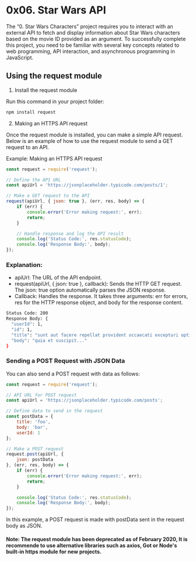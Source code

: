 # 0x06. Star Wars API

The “0. Star Wars Characters” project requires you to interact with an external API to fetch and display information about Star Wars characters based on the movie ID provided as an argument. To successfully complete this project, you need to be familiar with several key concepts related to web programming, API interaction, and asynchronous programming in JavaScript.

## Using the request module

1. Install the request module

Run this command in your project folder:

```bash
npm install request
```

2. Making an HTTPS API request

Once the request module is installed, you can make a simple API request. Below is an example of how to use the request module to send a GET request to an API.

Example: Making an HTTPS API request

```javascript
const request = require('request');

// Define the API URL
const apiUrl = 'https://jsonplaceholder.typicode.com/posts/1';

// Make a GET request to the API
request(apiUrl, { json: true }, (err, res, body) => {
    if (err) {
        console.error('Error making request:', err);
        return;
    }

    // Handle response and log the API result
    console.log('Status Code:', res.statusCode);
    console.log('Response Body:', body);
});
```

### Explanation:

- apiUrl: The URL of the API endpoint.
- request(apiUrl, { json: true }, callback): Sends the HTTP GET request. The json: true option automatically parses the JSON response.
- Callback: Handles the response. It takes three arguments: err for errors, res for the HTTP response object, and body for the response content.

```bash
Status Code: 200
Response Body: {
  "userId": 1,
  "id": 1,
  "title": "sunt aut facere repellat provident occaecati excepturi optio reprehenderit",
  "body": "quia et suscipit..."
}
```

### Sending a POST Request with JSON Data
You can also send a POST request with data as follows:

```javascript
const request = require('request');

// API URL for POST request
const apiUrl = 'https://jsonplaceholder.typicode.com/posts';

// Define data to send in the request
const postData = {
    title: 'foo',
    body: 'bar',
    userId: 1
};

// Make a POST request
request.post(apiUrl, {
    json: postData
}, (err, res, body) => {
    if (err) {
        console.error('Error making request:', err);
        return;
    }

    console.log('Status Code:', res.statusCode);
    console.log('Response Body:', body);
});
```

In this example, a POST request is made with postData sent in the request body as JSON.

#### Note: The request module has been deprecated as of February 2020, It is recommende to use alternative libraries such as axios, Got or Node's built-in https module for new projects.
